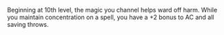 Beginning at 10th level, the magic you channel helps ward off harm. While you maintain concentration on a spell, you have a +2 bonus to AC and all saving throws.